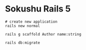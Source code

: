 # Sokushu Rails 5

```
# create new application
rails new normal

rails g scaffold Author name:string

rails db:migrate
```
